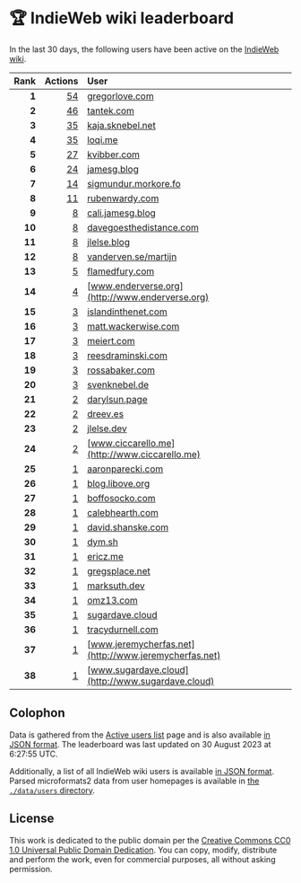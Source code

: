 # 🏆 IndieWeb wiki leaderboard

In the last 30 days, the following users have been active on the [IndieWeb wiki](https://indieweb.org).

| Rank | Actions | User |
|-----:|--------:|:-----|
| **1** | [54](https://indieweb.org/Special:Contributions/Gregorlove.com) | [gregorlove.com](http://gregorlove.com) |
| **2** | [46](https://indieweb.org/Special:Contributions/Tantek.com) | [tantek.com](http://tantek.com) |
| **3** | [35](https://indieweb.org/Special:Contributions/Kaja.sknebel.net) | [kaja.sknebel.net](http://kaja.sknebel.net) |
| **4** | [35](https://indieweb.org/Special:Contributions/Loqi.me) | [loqi.me](http://loqi.me) |
| **5** | [27](https://indieweb.org/Special:Contributions/Kvibber.com) | [kvibber.com](http://kvibber.com) |
| **6** | [24](https://indieweb.org/Special:Contributions/Jamesg.blog) | [jamesg.blog](http://jamesg.blog) |
| **7** | [14](https://indieweb.org/Special:Contributions/Sigmundur.morkore.fo) | [sigmundur.morkore.fo](http://sigmundur.morkore.fo) |
| **8** | [11](https://indieweb.org/Special:Contributions/Rubenwardy.com) | [rubenwardy.com](http://rubenwardy.com) |
| **9** | [8](https://indieweb.org/Special:Contributions/Cali.jamesg.blog) | [cali.jamesg.blog](http://cali.jamesg.blog) |
| **10** | [8](https://indieweb.org/Special:Contributions/Davegoesthedistance.com) | [davegoesthedistance.com](http://davegoesthedistance.com) |
| **11** | [8](https://indieweb.org/Special:Contributions/Jlelse.blog) | [jlelse.blog](http://jlelse.blog) |
| **12** | [8](https://indieweb.org/Special:Contributions/Vanderven.se_martijn) | [vanderven.se/martijn](http://vanderven.se/martijn) |
| **13** | [5](https://indieweb.org/Special:Contributions/Flamedfury.com) | [flamedfury.com](http://flamedfury.com) |
| **14** | [4](https://indieweb.org/Special:Contributions/Www.enderverse.org) | [www.enderverse.org](http://www.enderverse.org) |
| **15** | [3](https://indieweb.org/Special:Contributions/Islandinthenet.com) | [islandinthenet.com](http://islandinthenet.com) |
| **16** | [3](https://indieweb.org/Special:Contributions/Matt.wackerwise.com) | [matt.wackerwise.com](http://matt.wackerwise.com) |
| **17** | [3](https://indieweb.org/Special:Contributions/Meiert.com) | [meiert.com](http://meiert.com) |
| **18** | [3](https://indieweb.org/Special:Contributions/Reesdraminski.com) | [reesdraminski.com](http://reesdraminski.com) |
| **19** | [3](https://indieweb.org/Special:Contributions/Rossabaker.com) | [rossabaker.com](http://rossabaker.com) |
| **20** | [3](https://indieweb.org/Special:Contributions/Svenknebel.de) | [svenknebel.de](http://svenknebel.de) |
| **21** | [2](https://indieweb.org/Special:Contributions/Darylsun.page) | [darylsun.page](http://darylsun.page) |
| **22** | [2](https://indieweb.org/Special:Contributions/Dreev.es) | [dreev.es](http://dreev.es) |
| **23** | [2](https://indieweb.org/Special:Contributions/Jlelse.dev) | [jlelse.dev](http://jlelse.dev) |
| **24** | [2](https://indieweb.org/Special:Contributions/Www.ciccarello.me) | [www.ciccarello.me](http://www.ciccarello.me) |
| **25** | [1](https://indieweb.org/Special:Contributions/Aaronparecki.com) | [aaronparecki.com](http://aaronparecki.com) |
| **26** | [1](https://indieweb.org/Special:Contributions/Blog.libove.org) | [blog.libove.org](http://blog.libove.org) |
| **27** | [1](https://indieweb.org/Special:Contributions/Boffosocko.com) | [boffosocko.com](http://boffosocko.com) |
| **28** | [1](https://indieweb.org/Special:Contributions/Calebhearth.com) | [calebhearth.com](http://calebhearth.com) |
| **29** | [1](https://indieweb.org/Special:Contributions/David.shanske.com) | [david.shanske.com](http://david.shanske.com) |
| **30** | [1](https://indieweb.org/Special:Contributions/Dym.sh) | [dym.sh](http://dym.sh) |
| **31** | [1](https://indieweb.org/Special:Contributions/Ericz.me) | [ericz.me](http://ericz.me) |
| **32** | [1](https://indieweb.org/Special:Contributions/Gregsplace.net) | [gregsplace.net](http://gregsplace.net) |
| **33** | [1](https://indieweb.org/Special:Contributions/Marksuth.dev) | [marksuth.dev](http://marksuth.dev) |
| **34** | [1](https://indieweb.org/Special:Contributions/Omz13.com) | [omz13.com](http://omz13.com) |
| **35** | [1](https://indieweb.org/Special:Contributions/Sugardave.cloud) | [sugardave.cloud](http://sugardave.cloud) |
| **36** | [1](https://indieweb.org/Special:Contributions/Tracydurnell.com) | [tracydurnell.com](http://tracydurnell.com) |
| **37** | [1](https://indieweb.org/Special:Contributions/Www.jeremycherfas.net) | [www.jeremycherfas.net](http://www.jeremycherfas.net) |
| **38** | [1](https://indieweb.org/Special:Contributions/Www.sugardave.cloud) | [www.sugardave.cloud](http://www.sugardave.cloud) |


## Colophon

Data is gathered from the [Active users list](https://indieweb.org/Special:ActiveUsers) page and is also available [in JSON format](https://github.com/jgarber623/indieweb-wiki-leaderboard/blob/main/data/leaderboard.json). The leaderboard was last updated on 30 August 2023 at 6:27:55 UTC.

Additionally, a list of all IndieWeb wiki users is available [in JSON format](https://github.com/jgarber623/indieweb-wiki-leaderboard/blob/main/data/users.json). Parsed microformats2 data from user homepages is available in [the `./data/users` directory](https://github.com/jgarber623/indieweb-wiki-leaderboard/blob/main/data/users).

## License

This work is dedicated to the public domain per the [Creative Commons CC0 1.0 Universal Public Domain Dedication](https://creativecommons.org/publicdomain/zero/1.0/). You can copy, modify, distribute and perform the work, even for commercial purposes, all without asking permission.
